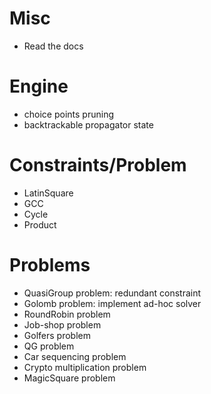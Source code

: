 # Misc
- Read the docs

# Engine
- choice points pruning
- backtrackable propagator state

# Constraints/Problem
- LatinSquare
- GCC
- Cycle
- Product

# Problems
- QuasiGroup problem: redundant constraint
- Golomb problem: implement ad-hoc solver
- RoundRobin problem
- Job-shop problem 
- Golfers problem
- QG problem
- Car sequencing problem
- Crypto multiplication problem
- MagicSquare problem